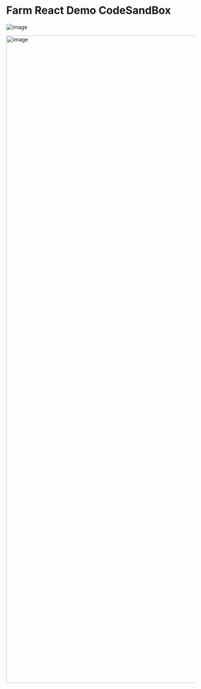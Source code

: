 # Farm React Demo CodeSandBox

![image](https://github.com/user-attachments/assets/0fbeefe6-5ded-4fb2-830f-99c1fd19d872)

<img width="1726" alt="image" src="https://github.com/user-attachments/assets/7f626722-7248-485e-b5ac-19c27247a904">
